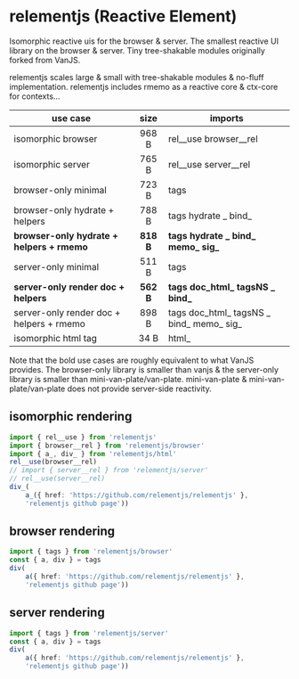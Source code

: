 # relementjs (Reactive Element)

Isomorphic reactive uis for the browser & server.
The smallest reactive UI library on the browser & server.
Tiny tree-shakable modules originally forked from VanJS.

relementjs scales large & small with tree-shakable modules & no-fluff implementation.
relementjs includes rmemo as a reactive core & ctx-core for contexts...

| use case                                   |   size    | imports                                  |
|--------------------------------------------|:---------:|------------------------------------------|
| isomorphic browser                         |   968 B   | rel__use browser__rel                    |
| isomorphic server                          |   765 B   | rel__use server__rel                     |
| browser-only minimal                       |   723 B   | tags                                     |
| browser-only hydrate + helpers             |   788 B   | tags hydrate _ bind_                     |
| **browser-only hydrate + helpers + rmemo** | **818 B** | **tags hydrate _ bind_ memo_ sig_**      |
| server-only minimal                        |   511 B   | tags                                     |
| **server-only render doc + helpers**       | **562 B** | **tags doc_html_ tagsNS _ bind_**        |
| server-only render doc + helpers + rmemo   |   898 B   | tags doc_html_ tagsNS _ bind_ memo_ sig_ |
| isomorphic html tag                        |   34 B    | html_                                    |

Note that the bold use cases are roughly equivalent to what VanJS provides. The browser-only library is smaller than
vanjs & the server-only library is smaller than mini-van-plate/van-plate. mini-van-plate & mini-van-plate/van-plate
does not provide server-side reactivity.

## isomorphic rendering

```ts
import { rel__use } from 'relementjs'
import { browser__rel } from 'relementjs/browser'
import { a_, div_ } from 'relementjs/html'
rel__use(browser__rel)
// import { server__rel } from 'relementjs/server'
// rel__use(server__rel)
div_(
	a_({ href: 'https://github.com/relementjs/relementjs' },
    'relementjs github page'))
```

## browser rendering

```ts
import { tags } from 'relementjs/browser'
const { a, div } = tags
div(
	a({ href: 'https://github.com/relementjs/relementjs' },
    'relementjs github page'))
```

## server rendering

```ts
import { tags } from 'relementjs/server'
const { a, div } = tags
div(
	a({ href: 'https://github.com/relementjs/relementjs' },
    'relementjs github page'))
```
